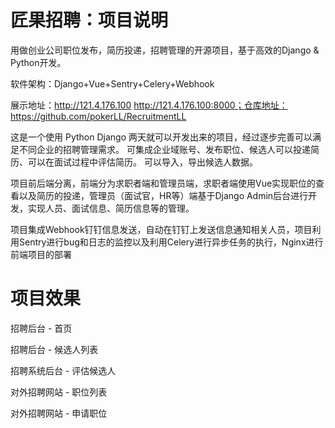 # 匠果招聘：项目说明
用做创业公司职位发布，简历投递，招聘管理的开源项目，基于高效的Django & Python开发。

软件架构：Django+Vue+Sentry+Celery+Webhook

展示地址：http://121.4.176.100 http://121.4.176.100:8000；仓库地址：https://github.com/pokerLL/RecruitmentLL

这是一个使用 Python Django 两天就可以开发出来的项目，经过逐步完善可以满足不同企业的招聘管理需求。 可集成企业域账号、发布职位、候选人可以投递简历、可以在面试过程中评估简历。 可以导入，导出候选人数据。

项目前后端分离，前端分为求职者端和管理员端，求职者端使用Vue实现职位的查看以及简历的投递，管理员（面试官，HR等）端基于Django Admin后台进行开发，实现人员、面试信息、简历信息等的管理。

项目集成Webhook钉钉信息发送，自动在钉钉上发送信息通知相关人员，项目利用Sentry进行bug和日志的监控以及利用Celery进行异步任务的执行，Nginx进行前端项目的部署

# 项目效果
招聘后台 - 首页 

招聘后台 - 候选人列表 

招聘系统后台 - 评估候选人 

对外招聘网站 - 职位列表 

对外招聘网站 - 申请职位